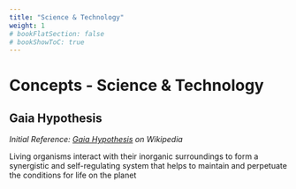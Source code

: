 ```yaml
---
title: "Science & Technology"
weight: 1
# bookFlatSection: false
# bookShowToC: true
---
```


# Concepts - Science & Technology

## Gaia Hypothesis
*Initial Reference: [Gaia Hypothesis](https://en.wikipedia.org/wiki/Gaia_hypothesis) on Wikipedia*

Living organisms interact with their inorganic surroundings to form a synergistic and self-regulating system that helps to maintain and perpetuate the conditions for life on the planet